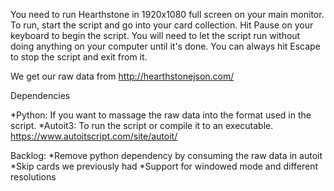 You need to run Hearthstone in 1920x1080 full screen on your main monitor. To run, start the script and go into your card collection. Hit Pause on your keyboard to begin the script. You will need to let the script run without doing anything on your computer until it's done. You can always hit Escape to stop the script and exit from it.

We get our raw data from http://hearthstonejson.com/

Dependencies

*Python: If you want to massage the raw data into the format used in the script.
*Autoit3: To run the script or compile it to an executable. https://www.autoitscript.com/site/autoit/


Backlog:
*Remove python dependency by consuming the raw data in autoit
*Skip cards we previously had
*Support for windowed mode and different resolutions

